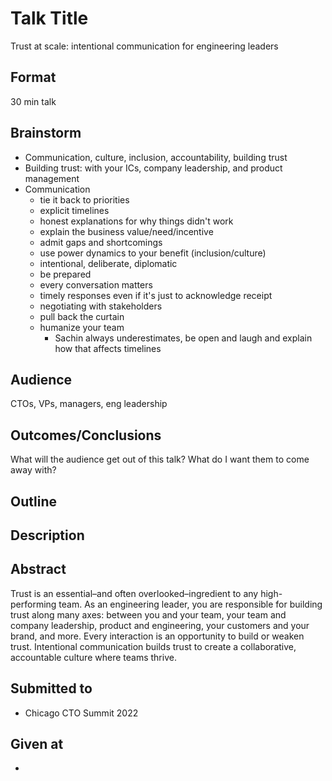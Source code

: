 # Talk Title
Trust at scale: intentional communication for engineering leaders

## Format
30 min talk

## Brainstorm
- Communication, culture, inclusion, accountability, building trust
- Building trust: with your ICs, company leadership, and product management
- Communication
  - tie it back to priorities
  - explicit timelines
  - honest explanations for why things didn't work
  - explain the business value/need/incentive
  - admit gaps and shortcomings
  - use power dynamics to your benefit (inclusion/culture)
  - intentional, deliberate, diplomatic
  - be prepared
  - every conversation matters
  - timely responses even if it's just to acknowledge receipt
  - negotiating with stakeholders
  - pull back the curtain
  - humanize your team
    - Sachin always underestimates, be open and laugh and explain how that affects timelines


## Audience
CTOs, VPs, managers, eng leadership


## Outcomes/Conclusions
What will the audience get out of this talk? What do I want them to come
away with?


## Outline


## Description


## Abstract
Trust is an essential–and often overlooked–ingredient to any high-performing team. As an engineering leader, you are responsible for building trust along many axes: between you and your team, your team and company leadership, product and engineering, your customers and your brand, and more. Every interaction is an opportunity to build or weaken trust. Intentional communication builds trust to create a collaborative, accountable culture where teams thrive.

## Submitted to
- Chicago CTO Summit 2022


## Given at
- 